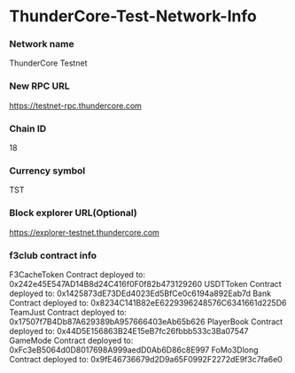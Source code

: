 # ThunderCore-Test-Network-Info

### Network name
ThunderCore Testnet
### New RPC URL
https://testnet-rpc.thundercore.com
### Chain ID
18
### Currency symbol
TST
### Block explorer URL(Optional)
https://explorer-testnet.thundercore.com


### f3club contract info
F3CacheToken Contract deployed to: 0x242e45E547AD14B8d24C416f0F0f82b473129260
USDTToken Contract deployed to: 0x1425873dE73DEd4023Ed5BfCe0c6194a892Eab7d
Bank Contract deployed to: 0x8234C141B82eE6229396248576C6341661d225D6
TeamJust Contract deployed to: 0x17507f7B4Db87A629389bA957666403eAb65b626
PlayerBook Contract deployed to: 0x44D5E156863B24E15eB7fc26fbbb533c3Ba07547
GameMode Contract deployed to: 0xFc3eB5064d0D8017698A999aedD0Ab6D86c8E997
FoMo3Dlong Contract deployed to: 0x9fE46736679d2D9a65F0992F2272dE9f3c7fa6e0
